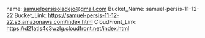 name: samuelpersisoladejo@gmail.com
Bucket_Name: samuel-persis-11-12-22
Bucket_Link: https://samuel-persis-11-12-22.s3.amazonaws.com/index.html
CloudFront_Link: https://d21atls4c3wzlg.cloudfront.net/index.html

